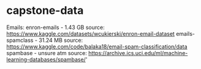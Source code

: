 # capstone-data

Emails:
    enron-emails - 1.43 GB
	source: https://www.kaggle.com/datasets/wcukierski/enron-email-dataset
    emails-spamclass - 31.24 MB
	source: https://www.kaggle.com/code/balaka18/email-spam-classification/data
    spambase - unsure atm
	source: https://archive.ics.uci.edu/ml/machine-learning-databases/spambase/'

